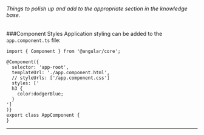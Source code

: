 ###### Things to polish up and add to the appropriate section in the knowledge base.


###Component Styles
Application styling can be added to the `app.component.ts` file:

```
import { Component } from '@angular/core';

@Component({
  selector: 'app-root',
  templateUrl: './app.component.html',
  // styleUrls: ['/app.component.css']
  styles: ['
  h3 {
    color:dodgerBlue;
  }
']
)}
export class AppComponent {
}
```

---------------------------------
